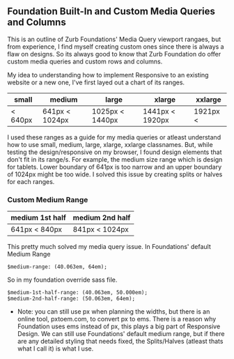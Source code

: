 ## Foundation Built-In and Custom Media Queries and Columns
This is an outline of Zurb Foundations' Media Query viewport rangaes, but from experience, I find myself creating custom ones since there is always a flaw on designs. So its always good to know that Zurb Foundation do offer custom media queries and custom rows and columns.

My idea to understanding how to implement Responsive to an existing website or a new one, I've first layed out a chart of its ranges.

small | medium | large | xlarge | xxlarge
--- | --- | --- | --- | ---
< 640px | 641px < 1024px | 1025px < 1440px | 1441px < 1920px | 1921px < 

I used these ranges as a guide for my media queries or atleast understand how to use small, medium, large, xlarge, xxlarge classnames.
But, while testing the design/responsive on my browser, I found design elements that don't fit in its range/s. For example, the medium size range which is design for tablets. Lower boundary of 641px is too narrow and an upper boundary of 1024px might be too wide.
I solved this issue by creating splits or halves for each ranges.

### Custom Medium Range

medium 1st half | medium 2nd half
--- | ---
641px < 840px | 841px < 1024px

This pretty much solved my media query issue. In Foundations' default Medium Range
```
$medium-range: (40.063em, 64em);
```
So in my foundation override sass file.
```
$medium-1st-half-range: (40.063em, 50.000em);
$medium-2nd-half-range: (50.063em, 64em);
```
* Note: you can still use px when planning the widths, but there is an online tool, pxtoem.com, to convert px to ems. There is a reason why Foundation uses ems instead of px, this plays a big part of Responsive Design.
We can still use Foundations' default medium range, but if there are any detailed styling that needs fixed, the Splits/Halves (atleast thats what I call it) is what I use.
